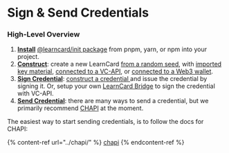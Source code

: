 # Sign & Send Credentials

### High-Level Overview

1. [**Install**](./#install-the-library) [@learncard/init package](./#install-the-library) from pnpm, yarn, or npm into your project.
2. [**Construct**](../construction/): create a new LearnCard [from a random seed](../construction/initlearncard.md#example-usage), with [imported key material](../construction/learncardfromseed.md), [connected to a VC-API](../plugins/official-plugins/vc-api.md), or [connected to a Web3 wallet](../../../learncard-services/metamask-snap.md).
3. [**Sign Credential**](./#issue-credentials): [construct a credential ](create-new-credentials.md)and issue the credential by signing it. Or, setup your own [LearnCard Bridge](../learncard-bridge.md) to sign the credential with VC-API.
4. [**Send Credential**](../chapi/using-learncard-to-interact-with-a-chapi-wallet.md#storing-a-presentation-with-chapi): there are many ways to send a credential, but we primarily recommend [CHAPI](../chapi/cheat-sheets/issuers.md) at the moment.

The easiest way to start sending credentials, is to follow the docs for CHAPI:

{% content-ref url="../chapi/" %}
[chapi](../chapi/)
{% endcontent-ref %}
